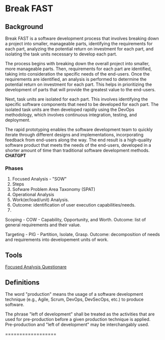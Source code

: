 Break FAST
==========

Background
----------
Break FAST is a software development process that involves breaking down a project into smaller, manageable parts, identifying the requirements for each part, analyzing the potential return on investment for each part, and isolating the task units necessary to develop each part.

The process begins with breaking down the overall project into smaller, more manageable parts. Then, requirements for each part are identified, taking into consideration the specific needs of the end-users. Once the requirements are identified, an analysis is performed to determine the potential return on investment for each part. This helps in prioritizing the development of parts that will provide the greatest value to the end-users.

Next, task units are isolated for each part. This involves identifying the specific software components that need to be developed for each part. The isolated task units are then developed rapidly using the DevOps methodology, which involves continuous integration, testing, and deployment.

The rapid prototyping enables the software development team to quickly iterate through different designs and implementations, incorporating feedback from end-users along the way. The end result is a high-quality software product that meets the needs of the end-users, developed in a shorter amount of time than traditional software development methods.
**CHATGPT**

### Phases
1. Focused Analysis - "SOW"
 1. Steps
  1. Sofware Problem Area Taxonomy (SPAT)
  2. Operational Analysis
  3. Work(er/load/unit) Analysis.
 2. Outcome: identification of user execution capabilities/needs.
2.
Scoping - COW - Capability, Opportunity, and Worth. Outcome: list of general requirements and their value.

Targeting - PIG - Partition, Isolate, Grasp. Outcome: decomposition of needs and requirements into developement units of work.


Tools
-----
[Focused Analysis Questionare](./Tools/Questionares/SOW/)

Definitions
-----------
The word "production" means the usage of a software development technique (e.g., Agile, Scrum, DevOps, DevSecOps, etc.) to produce software.

The phrase "left of development" shall be treated as the activities that are used for pre-production before a given production technique is applied.
Pre-production and "left of development" may be interchangably used.


==================

